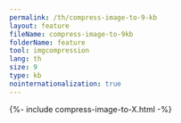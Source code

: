 ```yaml
---
permalink: /th/compress-image-to-9-kb
layout: feature
fileName: compress-image-to-9kb
folderName: feature
tool: imgcompression
lang: th
size: 9
type: kb
nointernationalization: true
---
```

{%- include compress-image-to-X.html -%}
      